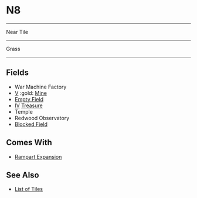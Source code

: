 # N8

___
Near Tile
___
Grass
___


## Fields

- War Machine Factory
- [Ⅴ](../difficulties.md) :gold: [Mine](../fields.md#flaggable)
- [Empty Field](../keywords/empty_field.md)
- [Ⅳ](../difficulties.md) [Treasure](../fields.md#visitable)
- Temple
- Redwood Observatory
- [Blocked Field](../keywords/blocked_field.md)


## Comes With

- [Rampart Expansion](../content/rampart_expansion.md)


## See Also

- [List of Tiles](index.md)
